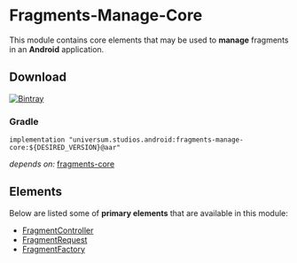 Fragments-Manage-Core
===============

This module contains core elements that may be used to **manage** fragments in an **Android** application.

## Download ##
[![Bintray](https://api.bintray.com/packages/universum-studios/android/universum.studios.android%3Afragments/images/download.svg)](https://bintray.com/universum-studios/android/universum.studios.android%3Afragments/_latestVersion)

### Gradle ###

    implementation "universum.studios.android:fragments-manage-core:${DESIRED_VERSION}@aar"

_depends on:_
[fragments-core](https://github.com/universum-studios/android_fragments/tree/master/library-core)

## Elements ##

Below are listed some of **primary elements** that are available in this module:

- [FragmentController](https://github.com/universum-studios/android_fragments/tree/master/library-manage-core/src/main/java/universum/studios/android/fragment/manage/FragmentController.java)
- [FragmentRequest](https://github.com/universum-studios/android_fragments/tree/master/library-manage-core/src/main/java/universum/studios/android/fragment/manage/FragmentRequest.java)
- [FragmentFactory](https://github.com/universum-studios/android_fragments/tree/master/library-manage-core/src/main/java/universum/studios/android/fragment/manage/FragmentFactory.java)
